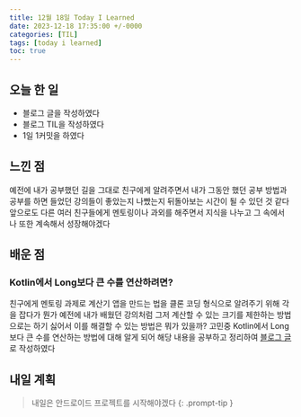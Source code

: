 ```yaml
---
title: 12월 18일 Today I Learned
date: 2023-12-18 17:35:00 +/-0000
categories: [TIL]
tags: [today i learned]
toc: true
---
```


## 오늘 한 일

* 블로그 글을 작성하였다
* 블로그 TIL을 작성하였다
* 1일 1커밋을 하였다

## 느낀 점

예전에 내가 공부했던 길을 그대로 친구에게 알려주면서 내가 그동안 했던 공부 방법과 공부를 하면 들었던 강의들이 좋았는지 나빴는지 뒤돌아보는 시간이 될 수 있던 것 같다 앞으로도 다른 여러 친구들에게 멘토링이나 과외를 해주면서 지식을 나누고 그 속에서 나 또한 계속해서 성장해야겠다

## 배운 점

### Kotlin에서 Long보다 큰 수를 연산하려면?

친구에게 멘토링 과제로 계산기 앱을 만드는 법을 클론 코딩 형식으로 알려주기 위해 각을 잡다가 뭔가 예전에 내가 배웠던 강의처럼 그저 계산할 수 있는 크기를 제한하는 방법으로는 하기 싫어서 이를 해결할 수 있는 방법은 뭐가 있을까? 고민중 Kotlin에서 Long보다 큰 수를 연산하는 방법에 대해 알게 되어 해당 내용을 공부하고 정리하여 [블로그 글](https://jangwoojun.github.io/posts/Kotlin%EC%97%90%EC%84%9C-Long%EB%B3%B4%EB%8B%A4-%ED%81%B0-%EC%88%98%EB%A5%BC-%EC%97%B0%EC%82%B0%ED%95%98%EB%A0%A4%EB%A9%B4/)로 작성하였다

## 내일 계획

> 내일은 안드로이드 프로젝트를 시작해야겠다
{: .prompt-tip }

